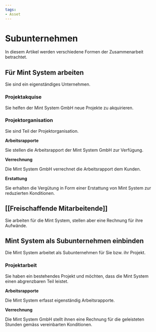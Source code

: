 ```yaml
---
tags:
- Asset
---
```


# Subunternehmen

In diesem Artikel werden verschiedene Formen der Zusammenarbeit betrachtet.

## Für Mint System arbeiten

Sie sind ein eigenständiges Unternehmen.

### Projektakquise

Sie helfen der Mint System GmbH neue Projekte zu akquirieren.

### Projektorganisation

Sie sind Teil der Projektorganisation.

**Arbeitsrapporte**

Sie stellen die Arbeitsrapport der Mint System GmbH zur Verfügung.

**Verrechnung**

Die Mint System GmbH verrechnet die Arbeitsrapport dem Kunden.

**Erstattung**

Sie erhalten die Vergütung in Form einer Erstattung von Mint System zur reduzierten Konditionen.

## [[Freischaffende Mitarbeitende]]

Sie arbeiten für die Mint System, stellen aber eine Rechnung für ihre Aufwände.

## Mint System als Subunternehmen einbinden

Die Mint System arbeitet als Subunternehmen für Sie bzw. ihr Projekt.

### Projektarbeit

Sie haben ein bestehendes Projekt und möchten, dass die Mint System einen abgrenzbaren Teil leistet.

**Arbeitsrapporte**

Die Mint System erfasst eigenständig Arbeitsrapporte.

**Verrechnung**

Die Mint System GmbH stellt ihnen eine Rechnung für die geleisteten Stunden gemäss vereinbarten Konditionen.